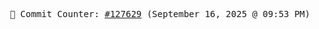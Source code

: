 <p align="center">
    <samp>
        📮 Commit Counter: <a href="https://github.com/Javascript-void0/Javascript-void0/commits/main">#127629</a> (September 16, 2025 @ 09:53 PM)
    </samp>
</p>